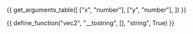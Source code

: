 {{ get_arguments_table([
    ["x", "number"],
    ["y", "number"],
]) }}

{{ define_function("vec2", "__tostring", [], "string", True) }}